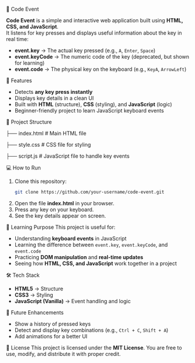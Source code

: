 🎹 Code Event

**Code Event** is a simple and interactive web application built using **HTML, CSS, and JavaScript**.  
It listens for key presses and displays useful information about the key in real time:
- **event.key** → The actual key pressed (e.g., `A`, `Enter`, `Space`)  
- **event.keyCode** → The numeric code of the key (deprecated, but shown for learning)  
- **event.code** → The physical key on the keyboard (e.g., `KeyA`, `ArrowLeft`)
  
🚀 Features
- Detects **any key press instantly**  
- Displays key details in a clean UI  
- Built with **HTML** (structure), **CSS** (styling), and **JavaScript** (logic)  
- Beginner-friendly project to learn JavaScript keyboard events

📂 Project Structure

├── index.html   # Main HTML file

├── style.css    # CSS file for styling

├── script.js    # JavaScript file to handle key events


💻 How to Run
1. Clone this repository:
   ```bash
   git clone https://github.com/your-username/code-event.git
2. Open the file **index.html** in your browser.
3. Press any key on your keyboard.
4. See the key details appear on screen.
   
🎯 Learning Purpose
This project is useful for:
* Understanding **keyboard events** in JavaScript
* Learning the difference between `event.key`, `event.keyCode`, and `event.code`
* Practicing **DOM manipulation** and **real-time updates**
* Seeing how **HTML, CSS, and JavaScript** work together in a project

🛠️ Tech Stack
* **HTML5** → Structure
* **CSS3** → Styling
* **JavaScript (Vanilla)** → Event handling and logic

📌 Future Enhancements
* Show a history of pressed keys
* Detect and display key combinations (e.g., `Ctrl + C`, `Shift + A`)
* Add animations for a better UI

📜 License
This project is licensed under the **MIT License**. You are free to use, modify, and distribute it with proper credit.


